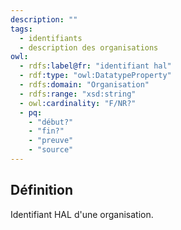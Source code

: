 ```yaml
---
description: ""
tags:
  - identifiants
  - description des organisations
owl: 
  - rdfs:label@fr: "identifiant hal"
  - rdf:type: "owl:DatatypeProperty"
  - rdfs:domain: "Organisation"
  - rdfs:range: "xsd:string"
  - owl:cardinality: "F/NR?"
  - pq:
    - "début?"
    - "fin?"
    - "preuve"
    - "source"
---
```


<OntologyTable frontMatter={frontMatter}/>

## Définition

Identifiant HAL d'une organisation.
